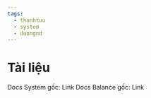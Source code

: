 ```yaml
---
tags:
  - thanhtuu
  - system
  - duongnd
---
```

# Tài liệu
Docs System gốc: Link
Docs Balance gốc: Link